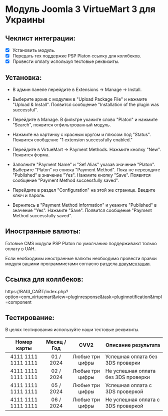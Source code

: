 # Модуль Joomla 3 VirtueMart 3 для Украины

## Чеклист интеграции:
- [x] Установить модуль.
- [x] Передать тех поддержке PSP Platon  ссылку для коллбеков.
- [x] Провести оплату используя тестовые реквизиты.

## Установка:

* В админ панеле перейдите в Extensions → Manage → Install.

* Выберите архив с модулем в "Upload Package File" и нажмите "Upload & Install". Появится сообщение "Installation of the plugin was successful".

* Перейдите в Manage. В фильтре укажите слово "Platon" и нажмите "Search", появится отфильтрованный модуль.

* Нажмите на картинку с красным кругом и плюсом под "Status". Появится сообщение "1 extension successfully enabled."

* Перейдите в  VirtueMart → Payment Methods. Нажмите кнопку "New". Появится форма.

* Заполните "Payment Name" и "Sef Alias" указав значение "Platon". Выберите "Platon" из списка "Payment Method". Пока не переводите "Published" в значение "Yes". Нажмите кнопку "Save". Появится сообщение "Payment Method successfully saved".

* Перейдите в раздел "Configuration" на этой же странице. Введите ключ и пароль.

* Вернитесь в "Payment Method Information" и укажите "Published" в значение "Yes". Нажмите "Save". Появится сообщение "Payment Method successfully saved".

## Иностранные валюты:
Готовые CMS модули PSP Platon по умолчанию поддерживают только оплату в UAH.

Если необходимы иностранные валюты необходимо провести правки модуля вашими программистами согласно раздела [документации](https://platon.atlassian.net/wiki/spaces/docs/pages/1810235393).

## Ссылка для коллбеков:
https://ВАШ_САЙТ/index.php?option=com_virtuemart&view=pluginresponse&task=pluginnotification&tmpl=component

## Тестирование:
В целях тестирования используйте наши тестовые реквизиты.

| Номер карты  | Месяц / Год | CVV2 | Описание результата |
| :---:  | :---:  | :---:  | --- |
| 4111  1111  1111  1111 | 01 / 2024 | Любые три цифры | Успешная оплата без 3DS проверки |
| 4111  1111  1111  1111 | 02 / 2024 | Любые три цифры | Не успешная оплата без 3DS проверки |
| 4111  1111  1111  1111 | 05 / 2024 | Любые три цифры | Успешная оплата с 3DS проверкой |
| 4111  1111  1111  1111 | 06 / 2024 | Любые три цифры | Не успешная оплата с 3DS проверкой |
